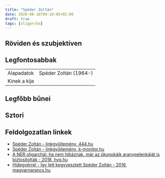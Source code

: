 ```yaml
---
title: "Spéder Zoltán"
date: 2020-08-16T09:10:05+02:00
draft: true
tags: [oligarcha]
---
```


## Röviden és szubjektíven

## Legfontosabbak

|                           |                                                                    |
| :---                      | :----                                                              |
| Alapadatok                | Spéder Zoltán (1964-)                                              |
| Kinek a kije              |                                                                    |

## Legfőbb bűnei

## Sztori

## Feldolgozatlan linkek

- [Spéder Zoltán - linkgyűjtemény, 444.hu](https://444.hu/tag/speder-zoltan)
- [Spéder Zoltán - linkgyűjtemény, k-monitor.hu](https://adatbazis.k-monitor.hu/adatbazis/cimkek/speder-zoltan)
- [A NER oligarchái: ha nem hibáznak, már az ükunokáik aranypelenkáját is biztosították - 2018, hvg.hu](https://hvg.hu/kkv/20180228_haveri_kapitalizmus_korrupcio_orban_kormany_simicska_meszaros_tiborcz_garancsi_santa_rogan_speder)
- [Hidegvérrel - Így lett kegyvesztett Spéder Zoltán - 2016, magyarnarancs.hu](https://magyarnarancs.hu/belpol/hidegverrel-99730)
